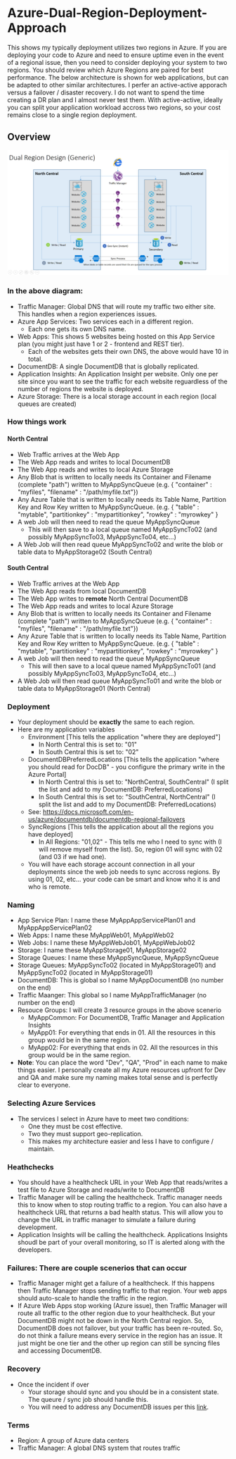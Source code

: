 # Azure-Dual-Region-Deployment-Approach
This shows my typically deployment utilizes two regions in Azure.  If you are deploying your code to Azure and need to ensure uptime even in the event of a regional issue, then you need to consider deploying your system to two regions. You should review which Azure Regions are paired for best performance.  The below architecture is shown for web applications, but can be adapted to other similar architectures.  I perfer an active-active apporach versus a failover / disaster recovery.  I do not want to spend the time creating a DR plan and I almost never test them.  With active-active, ideally you can split your application workload accross two regions, so your cost remains close to a single region deployment.  

## Overview
![alt tag](https://raw.githubusercontent.com/AdamPaternostro/Azure-Dual-Region-Deployment-Approach/master/Azure-Dual-Region-Diagram.png)

### In the above diagram:
- Traffic Manager: Global DNS that will route my traffic two either site.  This handles when a region experiences issues.
- Azure App Services: Two services each in a different region.  
  - Each one gets its own DNS name.  
- Web Apps: This shows 5 websites being hosted on this App Service plan (you might just have 1 or 2 - frontend and REST tier).  
  - Each of the websites gets their own DNS, the above would have 10 in total.
- DocumentDB: A single DocumentDB that is globally replicated.
- Application Insights: An Application Insight per website. Only one per site since you want to see the traffic for each website reguardless of the number of regions the website is deployed.
- Azure Storage: There is a local storage account in each region (local queues are created)

### How things work
#### North Central
  - Web Traffic arrives at the Web App 
  - The Web App reads and writes to local DocumentDB
  - The Web App reads and writes to local Azure Storage
  - Any Blob that is written to locally needs its Container and Filename (complete "path") written to MyAppSyncQueue (e.g. { "container" : "myfiles", "filename" : "/path/myfile.txt"})
  - Any Azure Table that is written to locally needs its Table Name, Partition Key and Row Key written to MyAppSyncQueue. (e.g. { "table" : "mytable", "partitionkey" : "mypartitionkey", "rowkey" : "myrowkey" } 
  - A web Job will then need to read the queue MyAppSyncQueue
    - This will then save to a local queue named MyAppSyncTo02 (and possibly MyAppSyncTo03, MyAppSyncTo04, etc...)
  - A Web Job will then read queue MyAppSyncTo02 and write the blob or table data to MyAppStorage02 (South Central)  
  
#### South Central
  - Web Traffic arrives at the Web App
  - The Web App reads from local DocumentDB
  - The Web App writes to **remote** North Central DocumentDB
  - The Web App reads and writes to local Azure Storage
  - Any Blob that is written to locally needs its Container and Filename (complete "path") written to MyAppSyncQueue (e.g. { "container" : "myfiles", "filename" : "/path/myfile.txt"})
  - Any Azure Table that is written to locally needs its Table Name, Partition Key and Row Key written to MyAppSyncQueue. (e.g. { "table" : "mytable", "partitionkey" : "mypartitionkey", "rowkey" : "myrowkey" } 
  - A web Job will then need to read the queue MyAppSyncQueue
    - This will then save to a local queue named MyAppSyncTo01 (and possibly MyAppSyncTo03, MyAppSyncTo04, etc...)
  - A Web Job will then read queue MyAppSyncTo01 and write the blob or table data to MyAppStorage01 (North Central)

### Deployment
  - Your deployment should be **exactly** the same to each region.  
  - Here are my application variables
    - Environment [This tells the application "where they are deployed"]
      - In North Central this is set to: "01"
      - In South Central this is set to: "02"
     - DocumentDBPreferredLocations [This tells the application "where you should read for DocDB" - you configure the primary write in the Azure Portal]
        - In North Central this is set to: "NorthCentral, SouthCentral" (I split the list and add to my DocumentDB: PreferredLocations)
        - In South Central this is set to: "SouthCentral, NorthCentral" (I split the list and add to my DocumentDB: PreferredLocations)
      - See: https://docs.microsoft.com/en-us/azure/documentdb/documentdb-regional-failovers
     - SyncRegions [This tells the application about all the regions you have deployed]
        - In All Regions: "01,02" - This tells me who I need to sync with (I will remove myself from the list).  So, region 01 will sync with 02 (and 03 if we had one).
     - You will have each storage account connection in all your deployments since the web job needs to sync accross regions.  By using 01, 02, etc... your code can be smart and know who it is and who is remote.
      
        
### Naming
- App Service Plan: I name these MyAppAppServicePlan01 and MyAppAppServicePlan02
- Web Apps: I name these MyAppWeb01, MyAppWeb02
- Web Jobs: I name these MyAppWebJob01, MyAppWebJob02
- Storage: I name these MyAppStorage01, MyAppStorage02
- Storage Queues: I name these MyAppSyncQueue, MyAppSyncQueue
- Storage Queues: MyAppSyncTo02 (located in MyAppStorage01) and MyAppSyncTo02 (located in MyAppStorage01)
- DocumentDB: This is global so I name MyAppDocumentDB (no number on the end)
- Traffic Maanger: This global so I name MyAppTrafficManager (no number on the end)
- Resouce Groups: I will create 3 resource groups in the above scenerio
  - MyAppCommon: For DocumentDB, Traffic Manager and Application Insights
  - MyApp01: For everything that ends in 01.  All the resources in this group would be in the same region.
  - MyApp02: For everything that ends in 02.  All the resources in this group would be in the same region.
- **Note**: You can place the word "Dev", "QA", "Prod" in each name to make things easier.  I personally create all my Azure resources upfront for Dev and QA and make sure my naming makes total sense and is perfectly clear to everyone.

### Selecting Azure Services
- The services I select in Azure have to meet two conditions:
  - One they must be cost effective.
  - Two they must support geo-replication.  
  - This makes my architecture easier and less I have to configure / maintain.

### Heathchecks
- You should have a healthcheck URL in your Web App that reads/writes a test file to Azure Storage and reads/write to DocumentDB
- Traffic Manager will be calling the healthcheck.  Traffic manager needs this to know when to stop routing traffic to a region.  You can also have a healthcheck URL that returns a bad health status.  This will allow you to change the URL in traffic manager to simulate a failure during development.  
- Application Insights will be calling the healthcheck.  Applications Insights shoudl be part of your overall monitoring, so IT is alerted along with the developers.

### Failures: There are couple scenerios that can occur
- Traffic Manager might get a failure of a healthcheck.  If this happens then Traffic Manager stops sending traffic to that region.  Your web apps should auto-scale to handle the traffic in the region.
- If Azure Web Apps stop working (Azure issue), then Traffic Manager will route all traffic to the other region due to your healthcheck.  But your DocumentDB might not be down in the North Central region.  So, DocumentDB does not failover, but your traffic has been re-routed.  So, do not think a failure means every service in the region has an issue.  It just might be one tier and the other up region can still be syncing files and accessing DocumentDB.

### Recovery
- Once the incident if over
  - Your storage should sync and you should be in a consistent state.  The queure / sync job should handle this.
  - You will need to address any DocumentDB issues per this [link](https://docs.microsoft.com/en-us/azure/documentdb/documentdb-regional-failovers).

### Terms
- Region: A group of Azure data centers 
- Traffic Manager: A global DNS system that routes traffic
